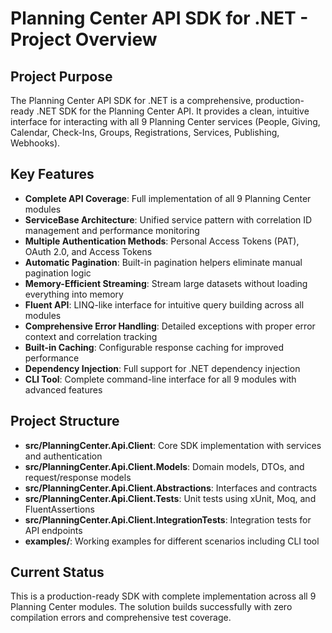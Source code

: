 # Planning Center API SDK for .NET - Project Overview

## Project Purpose
The Planning Center API SDK for .NET is a comprehensive, production-ready .NET SDK for the Planning Center API. It provides a clean, intuitive interface for interacting with all 9 Planning Center services (People, Giving, Calendar, Check-Ins, Groups, Registrations, Services, Publishing, Webhooks).

## Key Features
- **Complete API Coverage**: Full implementation of all 9 Planning Center modules
- **ServiceBase Architecture**: Unified service pattern with correlation ID management and performance monitoring
- **Multiple Authentication Methods**: Personal Access Tokens (PAT), OAuth 2.0, and Access Tokens
- **Automatic Pagination**: Built-in pagination helpers eliminate manual pagination logic
- **Memory-Efficient Streaming**: Stream large datasets without loading everything into memory
- **Fluent API**: LINQ-like interface for intuitive query building across all modules
- **Comprehensive Error Handling**: Detailed exceptions with proper error context and correlation tracking
- **Built-in Caching**: Configurable response caching for improved performance
- **Dependency Injection**: Full support for .NET dependency injection
- **CLI Tool**: Complete command-line interface for all 9 modules with advanced features

## Project Structure
- **src/PlanningCenter.Api.Client**: Core SDK implementation with services and authentication
- **src/PlanningCenter.Api.Client.Models**: Domain models, DTOs, and request/response models
- **src/PlanningCenter.Api.Client.Abstractions**: Interfaces and contracts
- **src/PlanningCenter.Api.Client.Tests**: Unit tests using xUnit, Moq, and FluentAssertions
- **src/PlanningCenter.Api.Client.IntegrationTests**: Integration tests for API endpoints
- **examples/**: Working examples for different scenarios including CLI tool

## Current Status
This is a production-ready SDK with complete implementation across all 9 Planning Center modules. The solution builds successfully with zero compilation errors and comprehensive test coverage.